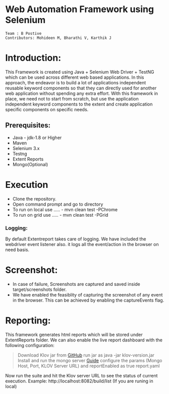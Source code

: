 # Web Automation Framework using Selenium
    Team : B Postive
    Contributors: Mohideen M, Bharathi V, Karthik J 

# Introduction:
This Framework is created using Java + Selenium Web Driver + TestNG which can be used across different web based applications. In this approach, the endeavor is to build a lot of applications independent reusable keyword components so that they can directly used for another web application without spending any extra effort. With this framework in place, we need not to start from scratch, but use the application independent keyword components to the extent and create application specific components on specific needs.

## Prerequisites:
- Java - jdk-1.8 or Higher
- Maven
- Selenium 3.x 
- Testng 
- Extent Reports
- Mongo(Optional)

# Execution
- Clone the repository.
- Open command prompt and go to directory
- To run on local use ..... - mvn clean test -PChrome
- To run on grid use  ..... - mvn clean test -PGrid

### Logging:
 By default Extentreport takes care of logging. We have included the webdriver event listener also. it logs all the event/action in the browser on need basis.

# Screenshot:
 - In case of failure, Screenshots are captured and saved inside target/screenshots folder. 
 - We have enabled the feasiblity of capturing the screenshot of any event in the browser. This can be achieved by enabling the captureEvents flag.

# Reporting:
This framework generates html reports which will be stored under ExtentReports folder. We can also enable the live report dashboard with the following configuration:
> Download Klov jar from [GitHub](https://github.com/extent-framework/klov-server)
> run jar as java -jar klov-version.jar
> Install and run the mongo server [Guide](https://docs.mongodb.com/guides/server/install/)
> configure the params (Mongo Host, Port, KLOV Server URL) and reportEnabled as true report.yaml

Now run the suite and hit the Klov server URL to see the status of current execution. 
Example: http://localhost:8082/build/list (If you are runing in local)

